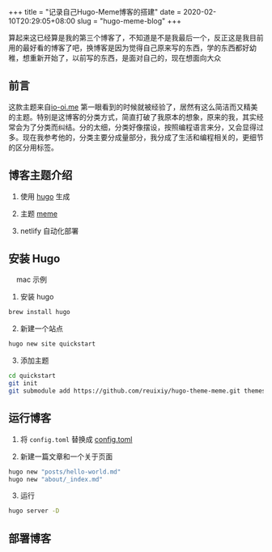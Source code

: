 +++
title = "记录自己Hugo-Meme博客的搭建"
date = 2020-02-10T20:29:05+08:00
slug = "hugo-meme-blog"
+++

算起来这已经算是我的第三个博客了，不知道是不是我最后一个，反正这是我目前用的最好看的博客了吧，换博客是因为觉得自己原来写的东西，学的东西都好幼稚，想重新开始了，以前写的东西，是面对自己的，现在想面向大众

## 前言

这款主题来自[io-oi.me]([reuixiy](https://io-oi.me/)) 第一眼看到的时候就被经验了，居然有这么简洁而又精美的主题。特别是这博客的分类方式，简直打破了我原本的想象，原来的我，其实经常会为了分类而纠结。分的太细，分类好像摆设，按照编程语言来分，又会显得过多。现在我参考他的，分类主要分成量部分，我分成了生活和编程相关的，更细节的区分用标签。



## 博客主题介绍

1. 使用 [hugo](https://gohugo.io) 生成

2. 主题 [meme](https://themes.gohugo.io/hugo-theme-meme/)

3. netlify 自动化部署

## 安装 Hugo

    mac 示例

1. 安装 hugo

```bash
brew install hugo
```

2. 新建一个站点

```bash
hugo new site quickstart
```

3. 添加主题

```bash
cd quickstart
git init
git submodule add https://github.com/reuixiy/hugo-theme-meme.git themes/meme
```

## 运行博客
   
1. 将 `config.toml` 替换成 [config.toml](https://github.com/reuixiy/hugo-theme-meme/blob/master/config-examples/en-us/config.toml)

2. 新建一篇文章和一个关于页面
```bash
hugo new "posts/hello-world.md"
hugo new "about/_index.md"
```
3. 运行
```bash
hugo server -D
```

## 部署博客



 